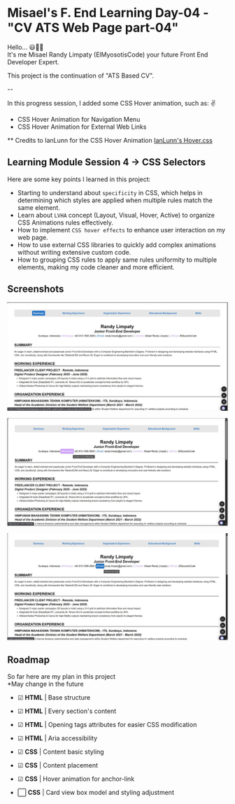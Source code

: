 # Misael's F. End Learning Day-04 - "CV ATS Web Page part-04"

Hello... 😃👋🏻  
It's me Misael Randy Limpaty (ElMyosotisCode) your future Front End Developer Expert.

This project is the continuation of "ATS Based CV".

--

In this progress session, I added some CSS Hover animation, such as: ✌
- CSS Hover Animation for Navigation Menu
- CSS Hover Animation for External Web Links

** Credits to IanLunn for the CSS Hover Animation
[IanLunn's Hover.css](https://ianlunn.github.io/Hover/)

## Learning Module Session 4 -> CSS Selectors

Here are some key points I learned in this project:
- Starting to understand about `specificity` in CSS, which helps in determining which styles are applied when multiple rules match the same element.
- Learn about `LVHA` concept (Layout, Visual, Hover, Active) to organize CSS Animations rules effectively.
- How to implement `CSS hover effects` to enhance user interaction on my web page.
- How to use external CSS libraries to quickly add complex animations without writing extensive custom code.
- How to grouping CSS rules to apply same rules uniformity to multiple elements, making my code cleaner and more efficient.

## Screenshots

![Web Page Screenshot 01](https://github.com/ElMyosotisCode/lrn-fe-004-cv-css-selectors/blob/main/images/webpage-screenshot-01.JPG)

![Web Page Screenshot 02](https://github.com/ElMyosotisCode/lrn-fe-004-cv-css-selectors/blob/main/images/webpage-screenshot-02.JPG)

![Web Page Screenshot 03](https://github.com/ElMyosotisCode/lrn-fe-004-cv-css-selectors/blob/main/images/webpage-screenshot-03.JPG)

## Roadmap

So far here are my plan in this project  
*May change in the future

- ☑ **HTML** | Base structure

- ☑ **HTML** | Every section's content

- ☑ **HTML** | Opening tags attributes for easier CSS modification

- ☑ **HTML** | Aria accessibility

- ☑ **CSS** | Content basic styling

- ☑ **CSS** | Content placement

- ☑ **CSS** | Hover animation for anchor-link

- ⬜ **CSS** | Card view box model and styling adjustment